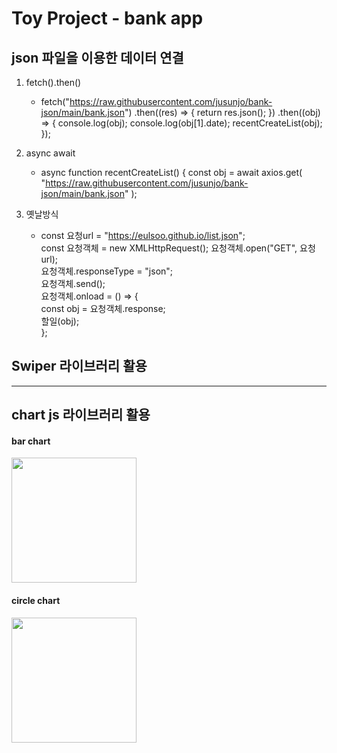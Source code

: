 # Toy Project - bank app

## json 파일을 이용한 데이터 연결

1. fetch().then()
   - fetch("https://raw.githubusercontent.com/jusunjo/bank-json/main/bank.json")
     .then((res) => {
     return res.json();
     })
     .then((obj) => {
     console.log(obj);
     console.log(obj[1].date);
     recentCreateList(obj);
     });
1. async await

   - async function recentCreateList() {
     const obj = await axios.get(
     "https://raw.githubusercontent.com/jusunjo/bank-json/main/bank.json"
     );

1. 옛날방식
   - const 요청url = "https://eulsoo.github.io/list.json";  
     const 요청객체 = new XMLHttpRequest();
     요청객체.open("GET", 요청url);  
     요청객체.responseType = "json";  
     요청객체.send();  
     요청객체.onload = () => {  
     const obj = 요청객체.response;  
     할일(obj);  
     };

## Swiper 라이브러리 활용

---

## chart js 라이브러리 활용

#### bar chart

<img width=200 src=''>

#### circle chart

<img width=200 src=''>
